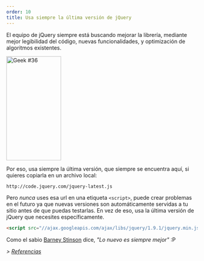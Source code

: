 ```yaml
---
order: 10
title: Usa siempre la última versión de jQuery
---
```


El equipo de jQuery siempre está buscando mejorar la librería, mediante mejor legibilidad del código, nuevas funcionalidades, y optimización de algoritmos existentes.

<div class="img-right">
  <img id="geek-36" class="icos-geek" src="https://browserdiet.com/en/assets/img/36.png" alt="Geek #36" width="144" height="275" />
</div>

Por eso, usa siempre la última versión, que siempre se encuentra aquí, si quieres copiarla en un archivo local:

```html
http://code.jquery.com/jquery-latest.js
```

Pero _nunca_ uses esa url en una etiqueta `<script>`, puede crear problemas en el futuro ya que nuevas versiones son automáticamente servidas a tu sitio antes de que puedas testarlas. En vez de eso, usa la última versión de jQuery que necesites específicamente.

```html
<script src="//ajax.googleapis.com/ajax/libs/jquery/1.9.1/jquery.min.js"></script>
```

Como el sabio [Barney Stinson](/img/new-is-always-better.gif) dice, *"Lo nuevo es siempre mejor"* :P

*> [Referencias](https://github.com/zenorocha/browser-diet/wiki/References#always-use-the-latest-version-of-jquery)*
